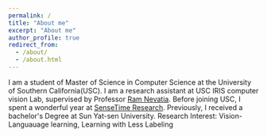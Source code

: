 ```yaml
---
permalink: /
title: "About me"
excerpt: "About me"
author_profile: true
redirect_from: 
  - /about/
  - /about.html
---
```


I am a student of Master of Science in Computer Science at the University of Southern California(USC). I am a research assistant at USC IRIS computer vision Lab, supervised by Professor [Ram Nevatia](https://sites.usc.edu/iris-cvlab/professor-ram-nevatia/). Before joining USC, I spent a wonderful year at [SenseTime Research](https://www.sensetime.com/en). Previously, I received a bachelor's Degree at Sun Yat-sen University.
Research Interest: Vision-Languauage learning, Learning with Less Labeling